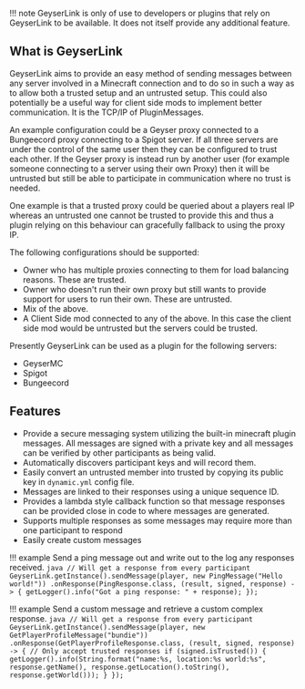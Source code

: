 !!! note
    GeyserLink is only of use to developers or plugins that rely on GeyserLink to be available. It does not itself provide any
    additional feature.

## What is GeyserLink

GeyserLink aims to provide an easy method of sending messages between any server involved in a Minecraft connection and to do
so in such a way as to allow both a trusted setup and an untrusted setup. This could also potentially be a useful way for client side
mods to implement better communication. It is the TCP/IP of PluginMessages.

An example configuration could be a Geyser proxy connected to a Bungeecord proxy connecting to a Spigot server. If all three servers are
under the control of the same user then they can be configured to trust each other. If the Geyser proxy is instead run by
another user (for example someone connecting to a server using their own Proxy) then it will be untrusted but still be able to
participate in communication where no trust is needed.

One example is that a trusted proxy could be queried about a players real IP whereas an untrusted one cannot be trusted to provide this and thus
a plugin relying on this behaviour can gracefully fallback to using the proxy IP.

The following configurations should be supported:

* Owner who has multiple proxies connecting to them for load balancing reasons. These are trusted.
* Owner who doesn't run their own proxy but still wants to provide support for users to run their own. These are untrusted.
* Mix of the above.
* A Client Side mod connected to any of the above. In this case the client side mod would be untrusted but the servers could
be trusted.

Presently GeyserLink can be used as a plugin for the following servers:

* GeyserMC
* Spigot
* Bungeecord

## Features

* Provide a secure messaging system utilizing the built-in minecraft plugin messages.  All messages are signed with a private key and all messages
can be verified by other participants as being valid.
* Automatically discovers participant keys and will record them.
* Easily convert an untrusted member into trusted by copying its public key in `dynamic.yml` config file.
* Messages are linked to their responses using a unique sequence ID.
* Provides a lambda style callback function so that message responses can be provided close in code to where messages are generated.
* Supports multiple responses as some messages may require more than one participant to respond
* Easily create custom messages

!!! example
    Send a ping message out and write out to the log any responses received.
    ```java
    // Will get a response from every participant
    GeyserLink.getInstance().sendMessage(player, new PingMessage("Hello world!"))
        .onResponse(PingResponse.class, (result, signed, response) -> {
            getLogger().info("Got a ping response: " + response);
        });
    ```

!!! example
    Send a custom message and retrieve a custom complex response.
    ```java
    // Will get a response from every participant
    GeyserLink.getInstance().sendMessage(player, new GetPlayerProfileMessage("bundie"))
        .onResponse(GetPlayerProfileResponse.class, (result, signed, response) -> {
            // Only accept trusted responses
            if (signed.isTrusted()) {
                getLogger().info(String.format("name:%s, location:%s world:%s",
                        response.getName(), response.getLocation().toString(), response.getWorld()));
            }
        });
    ```
